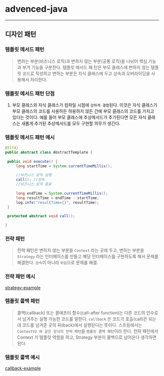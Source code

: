 # advenced-java

-----

## 디자인 패턴

### 템플릿 메서드 패턴
> 변하는 부분(비즈니스 로직)과 변하지 않는 부분(공통 로직)을 나뉘어 핵심 기능과 부가 기능을 구분한다. 템플릿 메서드 패
턴은 부모 클래스에 변하지 않는 템플릿 코드로 작성하고 변하는 부분은 자식 클래스에 두고 상속과 오버라이딩을
사용해서 처리한다.


### 템플릿 메서드 패턴 단점
 1. 부모 클래스와 자식 클래스가 컴파일 시점에 `강하게 결합`된다. 이것은 자식 클래스가 부모 클래스의 코드를 사용하든 하용하지 않든 간에 부모 클래스의 코드를 가지고 있다는 것이다. 예를 들어 부모 클래스에 추상메서드가 추가된다면 모든 자식 클래스는 새롭게 추가된 추상메서드를 모두 구현할 의무가 생긴다.    


### 템플릿 메서드 패턴 예시
```java
@Slf4j
public abstract class AbstractTemplate {
    
 public void execute() {
     long startTime = System.currentTimeMillis();
     
     //비즈니스 로직 실행
     call(); //상속
     //비즈니스 로직 종료
         
     long endTime = System.currentTimeMillis();
     long resultTime = endTime - startTime;
     log.info("resultTime={}", resultTime);
 }
 
 protected abstract void call();
 
}
```

### 전략 패턴
> 전략 패턴은 변하지 않는 부분을 `Context` 라는 곳에 두고, 변하는 부분을 `Strategy` 라는 인터페이스를 만들고 해당
인터페이스를 구현하도록 해서 문제를 해결한다. `상속`이 아니라 `위임`으로 문제를 해결.

### 전략 패턴 예시
[strategy-example](src%2Ftest%2Fjava%2Fadvenced%2Fjava%2Fstrategy%2Fcode%2Fstrategy)

### 템플릿 콜백 패턴
> 콜백(callback) 또는 콜애프터 함수(call-after function)는 다른 코드의 인수로서 넘겨주는 실행 가능한 코드를 말한다. `callback` 은 코드가 호출(call)은 되는데 코드를 넘겨준 곳의 뒤(back)에서 실행된다는 뜻이다. 스프링에서는 `ContextV2 와 같은 방식의 전략 패턴`을 `템플릿 콜백 패턴`이라 한다. 전략 패턴에서 Context 가
템플릿 역할을 하고, Strategy 부분이 콜백으로 넘어온다 생각하면 된다.

### 템플릿 콜백 예시
[callback-example](src%2Ftest%2Fjava%2Fadvenced%2Fjava%2Fstrategy%2Fcode%2Fcallback)

